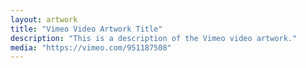 ```yaml
---
layout: artwork
title: "Vimeo Video Artwork Title"
description: "This is a description of the Vimeo video artwork."
media: "https://vimeo.com/951187508"
---
```

